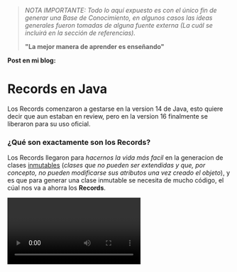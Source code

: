 
> *NOTA IMPORTANTE: Todo lo aquí expuesto es con el único fin de generar una Base de Conocimiento, en algunos casos las ideas generales fueron tomadas de alguna fuente externa (La cuál se incluirá en la sección de referencias).*
> 
> **"La mejor manera de aprender es enseñando"** 

**Post en mi blog: <PENDIENTE>**

# Records en Java

Los Records comenzaron a gestarse en la version 14 de Java, esto quiere decir que aun estaban en review, pero en la version 16 finalmente se liberaron para su uso oficial.

### ¿Qué son exactamente son los Records?

Los Records llegaron para _hacernos la vida más facil_ en la generacion de clases [inmutables](../../topic/immutability) (_clases que no pueden ser extendidas y que, por concepto, no pueden modificarse sus atributos una vez creado el objeto_), y es que para generar una clase inmutable se necesita de mucho código, el cúal nos va a ahorra los **Records**.

<VIDEO A YOUTUBE>

_Referencias:_ 
- https://javarevisited.blogspot.com/2022/03/how-to-use-record-in-java-example.html?utm_source=dlvr.it&utm_medium=twitter
- https://www.techgeeknext.com/java/java14-features